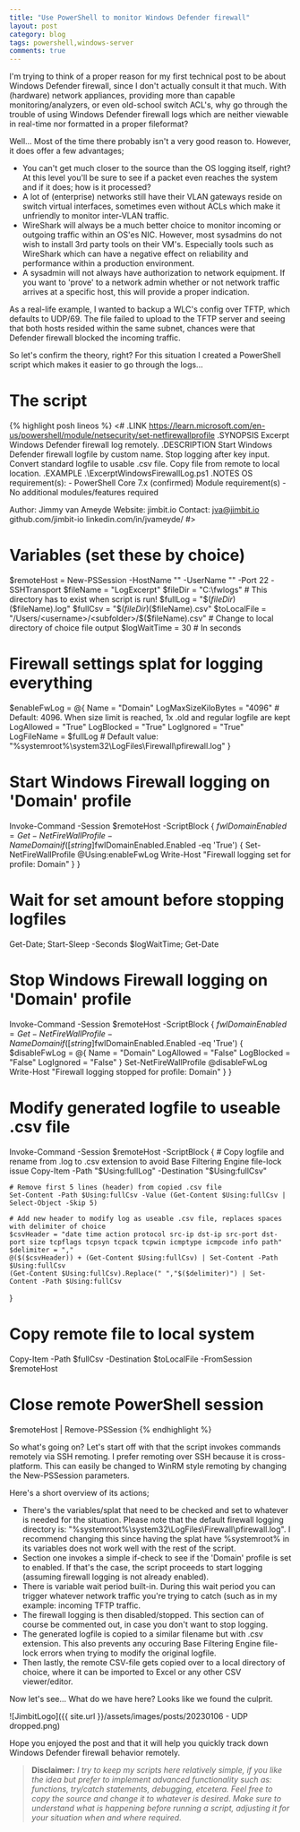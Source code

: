 ```yaml
---
title: "Use PowerShell to monitor Windows Defender firewall"
layout: post
category: blog
tags: powershell,windows-server
comments: true
---
```


I'm trying to think of a proper reason for my first technical post to be about Windows Defender firewall, since I don't actually consult it that much. With (hardware) network appliances, providing more than capable monitoring/analyzers, or even old-school switch ACL's, why go through the trouble of using Windows Defender firewall logs which are neither viewable in real-time nor formatted in a proper fileformat?

Well... Most of the time there probably isn't a very good reason to. However, it does offer a few advantages;
- You can't get much closer to the source than the OS logging itself, right? At this level you'll be sure to see if a packet even reaches the system and if it does; how is it processed?
- A lot of (enterprise) networks still have their VLAN gateways reside on switch virtual interfaces, sometimes even without ACLs which make it unfriendly to monitor inter-VLAN traffic.
- WireShark will always be a much better choice to monitor incoming or outgoing traffic within an OS'es NIC. However, most sysadmins do not wish to install 3rd party tools on their VM's. Especially tools such as WireShark which can have a negative effect on reliability and performance within a production environment.
- A sysadmin will not always have authorization to network equipment. If you want to 'prove' to a network admin whether or not network traffic arrives at a specific host, this will provide a proper indication.

As a real-life example, I wanted to backup a WLC's config over TFTP, which defaults to UDP/69. The file failed to upload to the TFTP server and seeing that both hosts resided within the same subnet, chances were that Defender firewall blocked the incoming traffic.

So let's confirm the theory, right? For this situation I created a PowerShell script which makes it easier to go through the logs...
<!--more-->
# The script
{% highlight posh lineos %}
<#
.LINK
  https://learn.microsoft.com/en-us/powershell/module/netsecurity/set-netfirewallprofile
.SYNOPSIS
  Excerpt Windows Defender firewall log remotely.
.DESCRIPTION
  Start Windows Defender firewall logfile by custom name.
  Stop logging after key input.
  Convert standard logfile to usable .csv file.
  Copy file from remote to local location.
.EXAMPLE
  .\ExcerptWindowsFirewallLog.ps1
.NOTES
  OS requirement(s):		- PowerShell Core 7.x (confirmed)
  Module requirement(s)		- No additional modules/features required

  Author:			Jimmy van Ameyde
  Website:			jimbit.io
  Contact:			jva@jimbit.io
				github.com/jimbit-io
				linkedin.com/in/jvameyde/
#>

# Variables (set these by choice)
$remoteHost = New-PSSession -HostName "<remotehost>" -UserName "<username>" -Port 22 -SSHTransport
$fileName = "LogExcerpt"
$fileDir = "C:\fwlogs\" # This directory has to exist when script is run!
$fullLog = "$($fileDir)$($fileName).log"
$fullCsv = "$($fileDir)$($fileName).csv"
$toLocalFile = "/Users/<username>/<subfolder>/$($fileName).csv" # Change to local directory of choice file output
$logWaitTime = 30 # In seconds


# Firewall settings splat for logging everything
$enableFwLog = @{
	Name				= "Domain"
	LogMaxSizeKiloBytes		= "4096" # Default: 4096. When size limit is reached, 1x .old and regular logfile are kept
	LogAllowed			= "True"
	LogBlocked			= "True"
	LogIgnored			= "True"
	LogFileName 			= $fullLog # Default value: "%systemroot%\system32\LogFiles\Firewall\pfirewall.log"
}

# Start Windows Firewall logging on 'Domain' profile
Invoke-Command -Session $remoteHost -ScriptBlock {
	$fwlDomainEnabled = Get-NetFireWallProfile -Name Domain
	if ([string]$fwlDomainEnabled.Enabled -eq 'True') {
		Set-NetFireWallProfile @Using:enableFwLog
		Write-Host "Firewall logging set for profile: Domain"
	}
}


# Wait for set amount before stopping logfiles
Get-Date; Start-Sleep -Seconds $logWaitTime; Get-Date


# Stop Windows Firewall logging on 'Domain' profile
Invoke-Command -Session $remoteHost -ScriptBlock {
	$fwlDomainEnabled = Get-NetFireWallProfile -Name Domain
	if ([string]$fwlDomainEnabled.Enabled -eq 'True') {
		$disableFwLog = @{
			Name				= "Domain"
			LogAllowed			= "False"
			LogBlocked			= "False"
			LogIgnored			= "False"
		}
		Set-NetFireWallProfile @disableFwLog
		Write-Host "Firewall logging stopped for profile: Domain"
	}
}


# Modify generated logfile to useable .csv file
Invoke-Command -Session $remoteHost -ScriptBlock {
	# Copy logfile and rename from .log to .csv extension to avoid Base Filtering Engine file-lock issue
	Copy-Item -Path "$Using:fullLog" -Destination "$Using:fullCsv"

	# Remove first 5 lines (header) from copied .csv file
	Set-Content -Path $Using:fullCsv -Value (Get-Content $Using:fullCsv | Select-Object -Skip 5)

	# Add new header to modify log as useable .csv file, replaces spaces with delimiter of choice
	$csvHeader = "date time action protocol src-ip dst-ip src-port dst-port size tcpflags tcpsyn tcpack tcpwin icmptype icmpcode info path"
	$delimiter = ","
	@($($csvHeader)) + (Get-Content $Using:fullCsv) | Set-Content -Path $Using:fullCsv
	(Get-Content $Using:fullCsv).Replace(" ","$($delimiter)") | Set-Content -Path $Using:fullCsv
}


# Copy remote file to local system
Copy-Item -Path $fullCsv -Destination $toLocalFile -FromSession $remoteHost


# Close remote PowerShell session
$remoteHost | Remove-PSSession
{% endhighlight %}

So what's going on?
Let's start off with that the script invokes commands remotely via SSH remoting. I prefer remoting over SSH because it is cross-platform. This can easily be changed to WinRM style remoting by changing the New-PSSession parameters.

Here's a short overview of its actions;
- There's the variables/splat that need to be checked and set to whatever is needed for the situation. Please note that the default firewall logging directory is: "%systemroot%\system32\LogFiles\Firewall\pfirewall.log". I recommend changing this since having the splat have %systemroot% in its variables does not work well with the rest of the script.
- Section one invokes a simple if-check to see if the 'Domain' profile is set to enabled. If that's the case, the script proceeds to start logging (assuming firewall logging is not already enabled).
- There is variable wait period built-in. During this wait period you can trigger whatever network traffic you're trying to catch (such as in my example: incoming TFTP traffic.
- The firewall logging is then disabled/stopped. This section can of course be commented out, in case you don't want to stop logging.
- The generated logfile is copied to a similar filename but with .csv extension. This also prevents any occuring Base Filtering Engine file-lock errors when trying to modify the original logfile.
- Then lastly, the remote CSV-file gets copied over to a local directory of choice, where it can be imported to Excel or any other CSV viewer/editor.

Now let's see... What do we have here? Looks like we found the culprit.

![JimbitLogo]({{ site.url }}/assets/images/posts/20230106 - UDP dropped.png)

Hope you enjoyed the post and that it will help you quickly track down Windows Defender firewall behavior remotely.

> **Disclaimer:** *I try to keep my scripts here relatively simple, if you like the idea but prefer to implement advanced functionality such as: functions, try/catch statements, debugging, etcetera. Feel free to copy the source and change it to whatever is desired. Make sure to understand what is happening before running a script, adjusting it for your situation when and where required.*
